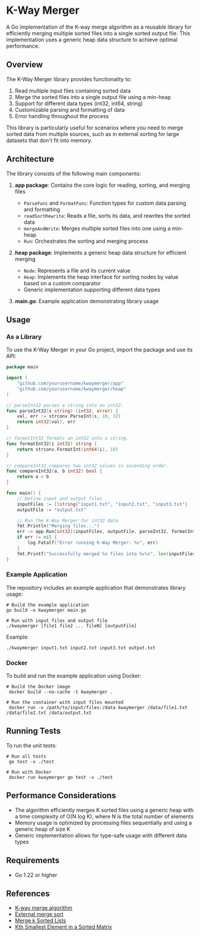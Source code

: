 # K-Way Merger

A Go implementation of the K-way merge algorithm as a reusable library for efficiently merging multiple sorted files into a single sorted output file. This implementation uses a generic heap data structure to achieve optimal performance.

## Overview

The K-Way Merger library provides functionality to:

1. Read multiple input files containing sorted data
2. Merge the sorted files into a single output file using a min-heap
3. Support for different data types (int32, int64, string)
4. Customizable parsing and formatting of data
5. Error handling throughout the process

This library is particularly useful for scenarios where you need to merge sorted data from multiple sources, such as in external sorting for large datasets that don't fit into memory.

## Architecture

The library consists of the following main components:

1. **app package**: Contains the core logic for reading, sorting, and merging files
   - `ParseFunc` and `FormatFunc`: Function types for custom data parsing and formatting
   - `readSortRewrite`: Reads a file, sorts its data, and rewrites the sorted data
   - `mergeAndWrite`: Merges multiple sorted files into one using a min-heap
   - `Run`: Orchestrates the sorting and merging process

2. **heap package**: Implements a generic heap data structure for efficient merging
   - `Node`: Represents a file and its current value
   - `Heap`: Implements the heap interface for sorting nodes by value based on a custom comparator
   - Generic implementation supporting different data types

3. **main.go**: Example application demonstrating library usage

## Usage

### As a Library

To use the K-Way Merger in your Go project, import the package and use its API:

```go
package main

import (
	"github.com/yourusername/kwaymerger/app"
	"github.com/yourusername/kwaymerger/heap"
)

// parseInt32 parses a string into an int32.
func parseInt32(s string) (int32, error) {
	val, err := strconv.ParseInt(s, 10, 32)
	return int32(val), err
}

// formatInt32 formats an int32 into a string.
func formatInt32(i int32) string {
	return strconv.FormatInt(int64(i), 10)
}

// compareInt32 compares two int32 values in ascending order.
func compareInt32(a, b int32) bool {
	return a < b
}

func main() {
	// Define input and output files
	inputFiles := []string{"input1.txt", "input2.txt", "input3.txt"}
	outputFile := "output.txt"

	// Run the K-Way Merger for int32 data
	fmt.Println("Merging files...")
	err := app.Run[int32](inputFiles, outputFile, parseInt32, formatInt32)
	if err != nil {
		log.Fatalf("Error running K-Way Merger: %v", err)
	}
	fmt.Printf("Successfully merged %v files into %v\n", len(inputFiles), outputFile)
}
```

### Example Application

The repository includes an example application that demonstrates library usage:

```shell
# Build the example application
go build -o kwaymerger main.go

# Run with input files and output file
./kwaymerger [file1 file2 ... fileN] [outputFile]
```

Example:

```shell
./kwaymerger input1.txt input2.txt input3.txt output.txt
```

### Docker

To build and run the example application using Docker:

```shell
# Build the Docker image
 docker build --no-cache -t kwaymerger .

# Run the container with input files mounted
 docker run -v /path/to/input/files:/data kwaymerger /data/file1.txt /data/file2.txt /data/output.txt
```

## Running Tests

To run the unit tests:

```shell
# Run all tests
 go test -v ./test

# Run with Docker
 docker run kwaymerger go test -v ./test
```

## Performance Considerations

- The algorithm efficiently merges K sorted files using a generic heap with a time complexity of O(N log K), where N is the total number of elements
- Memory usage is optimized by processing files sequentially and using a generic heap of size K
- Generic implementation allows for type-safe usage with different data types

## Requirements

* Go 1.22 or higher

## References

* [K-way merge algorithm](https://en.wikipedia.org/wiki/K-way_merge_algorithm)
* [External merge sort](https://en.wikipedia.org/wiki/External_sorting)
* [Merge k Sorted Lists](https://leetcode.com/problems/merge-k-sorted-lists)
* [Kth Smallest Element in a Sorted Matrix](https://leetcode.com/problems/kth-smallest-element-in-a-sorted-matrix)
